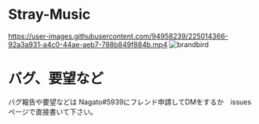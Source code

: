 # Stray-Music
https://user-images.githubusercontent.com/94958239/225014366-92a3a931-a4c0-44ae-aeb7-788b849f884b.mp4
![brandbird](https://user-images.githubusercontent.com/94958239/225283575-617d626e-e76d-4c55-921b-58d352e4acd7.png)
# バグ、要望など
バグ報告や要望などは Nagato#5939にフレンド申請してDMをするか　issuesページで直接書いて下さい。
